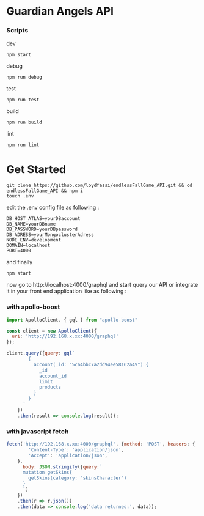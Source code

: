 # Guardian Angels API

### Scripts
dev
```npm
npm start
```
debug
```npm
npm run debug
```
test
```npm
npm run test
```
build
```npm
npm run build
```
lint
```npm
npm run lint
```

# Get Started
```
git clone https://github.com/loydfassi/endlessFallGame_API.git && cd endlessFallGame_API && npm i
touch .env
```
edit the .env config file as following : 
```
DB_HOST_ATLAS=yourDBaccount
DB_NAME=yourDBname
DB_PASSWORD=yourDBpassword
DB_ADRESS=yourMongoclusterAdress
NODE_ENV=development
DOMAIN=localhost
PORT=4000
```
and finally
```
npm start
```

now go to http://localhost:4000/graphql and start query our API or integrate it in your front end application like as following :

### with apollo-boost
```js
import ApolloClient, { gql } from "apollo-boost"

const client = new ApolloClient({
  uri: 'http://192.168.x.xx:4000/graphql'
});

client.query({query: gql`
        {
          account(_id: "5ca4bbc7a2dd94ee58162a49") {
            _id
            account_id
            limit
            products
          }
        }
      `
    })
    .then(result => console.log(result));
```
### with javascript fetch
```js
fetch('http://192.168.x.xx:4000/graphql', {method: 'POST', headers: {
        'Content-Type': 'application/json',
        'Accept': 'application/json',
    },
      body: JSON.stringify({query:`
      mutation getSkins{
        getSkins(category: "skinsCharacter")
      }
      `)
    })
    .then(r => r.json())
    .then(data => console.log('data returned:', data));
```
